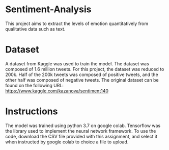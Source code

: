 # Sentiment-Analysis

This project aims to extract the levels of emotion quantitatively from qualitative data such as text.

# Dataset

A dataset from Kaggle was used to train the model. The dataset was composed of 1.6 million tweets. For this project, the dataset was reduced to 200k. Half of the 200k tweets was composed of positive tweets, and the other half was composed of negative tweets. The original dataset can be found on the following URL: https://www.kaggle.com/kazanova/sentiment140

# Instructions

The model was trained using python 3.7 on google colab. Tensorflow was the library used to implement the neural network framework. 
To use the code, download the CSV file provided with this assignment, and select it when instructed by google colab to choice a file to upload. 
